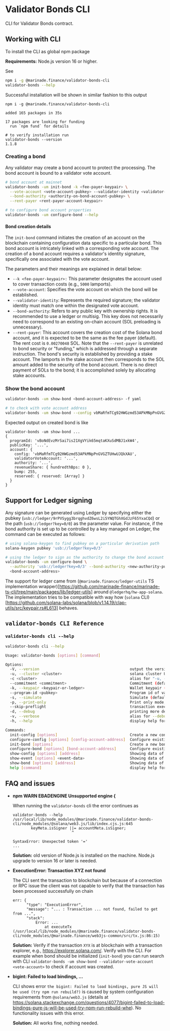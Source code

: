# Validator Bonds CLI

CLI for Validator Bonds contract.

## Working with CLI

To install the CLI as global npm package

**Requirements:** Node.js version 16 or higher.

See

```bash
npm i -g @marinade.finance/validator-bonds-cli
validator-bonds --help
```

Successful installation will be shown in similar fashion to this output

```
npm i -g @marinade.finance/validator-bonds-cli

added 165 packages in 35s

17 packages are looking for funding
  run `npm fund` for details

# to verify installation run
validator-bonds --version
1.1.8
```

### Creating a bond

Any validator may create a bond account to protect the processing.
The bond account is bound to a validator vote account.

```sh
# bond account at mainnet
validator-bonds -um init-bond -k <fee-payer-keypair> \
  --vote-account <vote-account-pubkey> --validator-identity <validator-identity-keypair> \
  --bond-authority <authority-on-bond-account-pubkey> \
  --rent-payer <rent-payer-account-keypair>

# to configure bond account properties
validator-bonds -um configure-bond --help
```

#### Bond creation details

The `init-bond` command initiates the creation of an account on the blockchain containing configuration data specific to a particular bond. This bond account is intricately linked with a corresponding vote account. The creation of a bond account requires a validator's identity signature, specifically one associated with the vote account.

The parameters and their meanings are explained in detail below:

* `--k <fee-payer-keypair>:` This parameter designates the account used to cover transaction costs (e.g., `5000` lamports).
* `--vote-account`: Specifies the vote account on which the bond will be established.
* `--validator-identity`: Represents the required signature; the validator identity must match one within the designated vote account.
* `--bond-authority`: Refers to any public key with ownership rights. It is recommended to use a ledger or multisig. This key does not necessarily need to correspond to an existing on-chain account (SOL preloading is unnecessary).
* `--rent-payer`: This account covers the creation cost of the Solana bond account, and it is expected to be the same as the fee payer (default).
   The rent cost is `0.00270048` SOL. Note that the `--rent-payer` is unrelated to bond security or "funding," which is addressed through a separate instruction. The bond's security is established by providing a stake account. The lamports in the stake account then corresponds to the SOL amount added to the security of the bond account. There is no direct payment of SOLs to the bond; it is accomplished solely by allocating stake accounts.

### Show the bond account

```sh
validator-bonds -um show-bond <bond-account-address> -f yaml

# to check with vote account address
validator-bonds -um show-bond --config vbMaRfmTCg92HWGzmd53APkMNpPnGVGZTUHwUJQkXAU --validator-vote-account <vote-account-address>
```

Expected output on created bond is like

```
validator-bonds -um show-bond ...
{
  programId: 'vBoNdEvzMrSai7is21XgVYik65mqtaKXuSdMBJ1xkW4',
  publicKey: '...',
  account: {
    config: 'vbMaRfmTCg92HWGzmd53APkMNpPnGVGZTUHwUJQkXAU',
    validatorVoteAccount: '...',
    authority: '...',
    revenueShare: { hundredthBps: 0 },
    bump: 255,
    reserved: { reserved: [Array] }
  }
}
```


## Support for Ledger signing
Any signature can be generated using Ledger by specifying either the pubkey 
(`usb://ledger/9rPVSygg3brqghvdZ6wsL2i5YNQTGhXGdJzF65YxaCQd`) or the path (`usb://ledger?key=0/0`)
as the parameter value.
For instance, if the bond authority is set up to be controlled by a key managed on Ledger, the command can be executed as follows:

```sh
# using solana-keygen to find pubkey on a particular derivation path
solana-keygen pubkey 'usb://ledger?key=0/3'

# using the ledger to sign as the authority to change the bond account configuration
validator-bonds -um configure-bond \
  --authority 'usb://ledger?key=0/3' --bond-authority <new-authority-pubkey> \
  <bond-account-address>
```

The support for ledger came from (`@marinade.finance/ledger-utils` TS implementation wrapper)[https://github.com/marinade-finance/marinade-ts-cli/tree/main/packages/lib/ledger-utils] around `@ledgerhq/hw-app-solana`. The implementation tries to be compatible with way how (`solana` CLI)[https://github.com/solana-labs/solana/blob/v1.14.19/clap-utils/src/keypair.rs#L613] behaves.




## `validator-bonds CLI Reference`

### `validator-bonds cli --help`
```sh
validator-bonds cli --help

Usage: validator-bonds [options] [command]

Options:
  -V, --version                                        output the version number
  -u, --cluster <cluster>                              solana cluster URL, accepts shortcuts (d/devnet, m/mainnet) (default: "http://127.0.0.1:8899")
  -c <cluster>                                         alias for "-u, --cluster"
  --commitment <commitment>                            Commitment (default: "confirmed")
  -k, --keypair <keypair-or-ledger>                    Wallet keypair (path or ledger url in format usb://ledger/[<pubkey>][?key=<derivedPath>]). Wallet keypair is used to pay for the transaction fees and as default value for signers. (default: ~/.config/solana/id.json)
  --program-id <pubkey>                                Program id of validator bonds contract (default: vBoNdEvzMrSai7is21XgVYik65mqtaKXuSdMBJ1xkW4)
  -s, --simulate                                       Simulate (default: false)
  -p, --print-only                                     Print only mode, no execution, instructions are printed in base64 to output. This can be used for placing the admin commands to SPL Governance UI by hand. (default: false)
  --skip-preflight                                     transaction execution flag "skip-preflight", see https://solanacookbook.com/guides/retrying-transactions.html#the-cost-of-skipping-preflight (default: false)
  -d, --debug                                          printing more detailed information of the CLI execution (default: false)
  -v, --verbose                                        alias for --debug (default: false)
  -h, --help                                           display help for command

Commands:
  init-config [options]                                Create a new config account.
  configure-config [options] [config-account-address]  Configure existing config account.
  init-bond [options]                                  Create a new bond account.
  configure-bond [options] [bond-account-address]      Configure existing bond account.
  show-config [options] [address]                      Showing data of config account(s)
  show-event [options] <event-data>                    Showing data of anchor event
  show-bond [options] [address]                        Showing data of bond account(s)
  help [command]                                       display help for command
```

## FAQ and issues

* **npm WARN EBADENGINE Unsupported engine {**

  When running the `validator-bonds` cli the error continues as
  ```
  validator-bonds --help
  /usr/local/lib/node_modules/@marinade.finance/validator-bonds-cli/node_modules/@solana/web3.js/lib/index.cjs.js:645
          keyMeta.isSigner ||= accountMeta.isSigner;
                            ^

  SyntaxError: Unexpected token '='
  ...
  ```

  **Solution:** old version of Node.js is installed on the machine. Node.js upgrade to version 16 or later is needed.

* **ExecutionError: Transaction XYZ not found**

  The CLI sent the transaction to blockchain but because of a connection
  or RPC issue the client was not capable to verify that the transaction
  has been processed successfully on chain

  ```
  err: {
        "type": "ExecutionError",
        "message": "... : Transaction ... not found, failed to get from ...",
        "stack":
            Error: ...
                at executeTx (/usr/local/lib/node_modules/@marinade.finance/validator-bonds-cli/node_modules/@marinade.finance/web3js-common/src/tx.js:86:15)
  ```

  **Solution:** Verify if the transaction `XYX` is at blockchain with a transaction explorer,
  e.g., https://explorer.solana.com/.
  Verify with the CLI. For example when bond should be initialized (`init-bond`)
  you can run search with CLI `validator-bonds -um show-bond --validator-vote-account <vote-account>`
  to check if account was created.

* **bigint: Failed to load bindings, ...**

  CLI shows error `the bigint: Failed to load bindings, pure JS will be used (try npm run rebuild?)`
  is caused by system configuration requirements from `@solana/web3.js` (details at https://solana.stackexchange.com/questions/4077/bigint-failed-to-load-bindings-pure-js-will-be-used-try-npm-run-rebuild-whe). No functionality issues with this error.

  **Solution:** All works fine, nothing needed.
